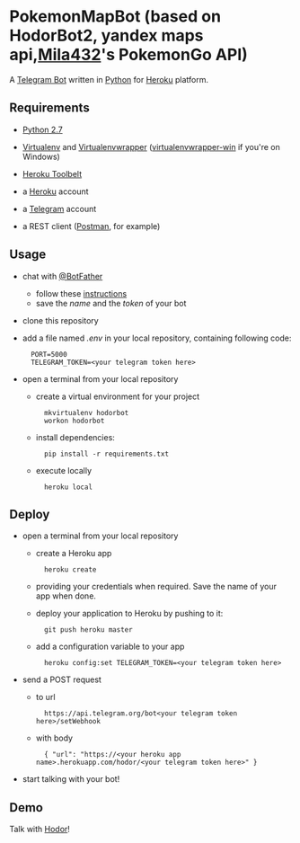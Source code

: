 PokemonMapBot
(based on HodorBot2, yandex maps api,[Mila432](https://github.com/Mila432/Pokemon_Go_API)'s PokemonGo API)
========

A [Telegram Bot](https://core.telegram.org/bots) written in [Python](https://www.python.org/) for [Heroku](https://www.heroku.com/) platform.

Requirements
------------

* [Python 2.7](https://www.python.org/)

* [Virtualenv](https://virtualenv.pypa.io/en/latest/) and [Virtualenvwrapper](http://virtualenvwrapper.readthedocs.io/en/latest/) ([virtualenvwrapper-win](https://pypi.python.org/pypi/virtualenvwrapper-win) if you're on Windows)

* [Heroku Toolbelt](https://toolbelt.heroku.com/)

* a [Heroku](https://www.heroku.com/) account

* a [Telegram](https://telegram.org/) account

* a REST client ([Postman](https://www.getpostman.com/), for example)

Usage
-----

* chat with [@BotFather](https://telegram.me/BotFather)
    * follow these [instructions](https://core.telegram.org/bots#create-a-new-bot)
    * save the _name_ and the _token_ of your bot

* clone this repository

* add a file named _.env_ in your local repository, containing following code:

        PORT=5000
        TELEGRAM_TOKEN=<your telegram token here>

* open a terminal from your local repository

    * create a virtual environment for your project

            mkvirtualenv hodorbot
            workon hodorbot

    * install dependencies:

            pip install -r requirements.txt

    * execute locally

            heroku local

Deploy
------

* open a terminal from your local repository

    * create a Heroku app

            heroku create

    * providing your credentials when required. Save the name of your app when done.

    * deploy your application to Heroku by pushing to it:

            git push heroku master

    * add a configuration variable to your app

            heroku config:set TELEGRAM_TOKEN=<your telegram token here>

* send a POST request

    * to url

            https://api.telegram.org/bot<your telegram token here>/setWebhook

    * with body

            { "url": "https://<your heroku app name>.herokuapp.com/hodor/<your telegram token here>" }

* start talking with your bot!

Demo
----

Talk with [Hodor](http://telegram.me/Hodor1Bot)!